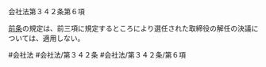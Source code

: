 会社法第３４２条第６項

[前条](会社法＿＿＿＿第３４１条第１項)の規定は、前三項に規定するところにより選任された取締役の解任の決議については、適用しない。

#会社法
#会社法/第３４２条
#会社法/第３４２条/第６項
